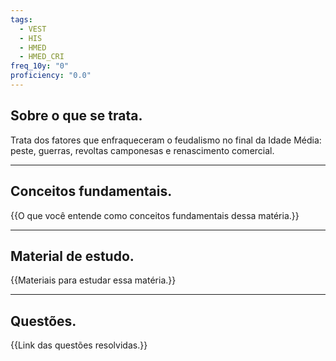 ```yaml
---
tags:
  - VEST
  - HIS
  - HMED
  - HMED_CRI
freq_10y: "0"
proficiency: "0.0"
---
```

## Sobre o que se trata.

Trata dos fatores que enfraqueceram o feudalismo no final da Idade Média: peste, guerras, revoltas camponesas e renascimento comercial.

--- 
## Conceitos fundamentais.

{{O que você entende como conceitos fundamentais dessa matéria.}}

---
## Material de estudo.

{{Materiais para estudar essa matéria.}}

--- 
## Questões.

{{Link das questões resolvidas.}}
